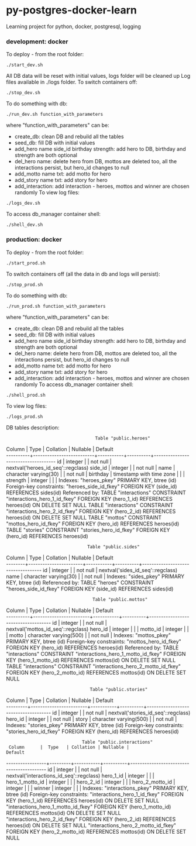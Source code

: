 # py-postgres-docker-learn
Learning project for python, docker, postgresql, logging
### development: docker
To deploy - from the root folder:
```Linux Kernel Module
./start_dev.sh
```
All DB data will be reset with initial values, logs folder will be cleaned up
Log files available in ./logs folder.
To switch containers off:
```Linux Kernel Module
./stop_dev.sh
```
To do something with db:
```Linux Kernel Module
./run_dev.sh function_with_parameters
```
where "function_with_parameters" can be:
- create_db: clean DB and rebuild all the tables
- seed_db: fill DB with initial values
- add_hero name side_id birthday strength: add hero to DB, birthday and strength are both optional
- del_hero name: delete hero from DB, mottos are deleted too, all the interactions persist, but hero_id changes to null
- add_motto name txt: add motto for hero
- add_story name txt: add story for hero
- add_interaction: add interaction - heroes, mottos and winner are chosen randomly
To view log files:
```Linux Kernel Module
./logs_dev.sh
```
To access db_manager container shell:
```Linux Kernel Module
./shell_dev.sh
```
### production: docker
To deploy - from the root folder:
```Linux Kernel Module
./start_prod.sh
```
To switch containers off (all the data in db and logs will persist):
```Linux Kernel Module
./stop_prod.sh
```
To do something with db:
```Linux Kernel Module
./run_prod.sh function_with_parameters
```
where "function_with_parameters" can be:
- create_db: clean DB and rebuild all the tables
- seed_db: fill DB with initial values
- add_hero name side_id birthday strength: add hero to DB, birthday and strength are both optional
- del_hero name: delete hero from DB, mottos are deleted too, all the interactions persist, but hero_id changes to null
- add_motto name txt: add motto for hero
- add_story name txt: add story for hero
- add_interaction: add interaction - heroes, mottos and winner are chosen randomly
To access db_manager container shell:
```Linux Kernel Module
./shell_prod.sh
```
To view log files:
```Linux Kernel Module
./logs_prod.sh
```

DB tables description:

                                      Table "public.heroes"
  Column  |           Type           | Collation | Nullable |              Default               
----------+--------------------------+-----------+----------+------------------------------------
 id       | integer                  |           | not null | nextval('heroes_id_seq'::regclass)
 side_id  | integer                  |           | not null | 
 name     | character varying(30)    |           | not null | 
 birthday | timestamp with time zone |           |          | 
 strength | integer                  |           |          | 
Indexes:
    "heroes_pkey" PRIMARY KEY, btree (id)
Foreign-key constraints:
    "heroes_side_id_fkey" FOREIGN KEY (side_id) REFERENCES sides(id)
Referenced by:
    TABLE "interactions" CONSTRAINT "interactions_hero_1_id_fkey" FOREIGN KEY (hero_1_id) REFERENCES heroes(id) ON DELETE SET NULL
    TABLE "interactions" CONSTRAINT "interactions_hero_2_id_fkey" FOREIGN KEY (hero_2_id) REFERENCES heroes(id) ON DELETE SET NULL
    TABLE "mottos" CONSTRAINT "mottos_hero_id_fkey" FOREIGN KEY (hero_id) REFERENCES heroes(id)
    TABLE "stories" CONSTRAINT "stories_hero_id_fkey" FOREIGN KEY (hero_id) REFERENCES heroes(id)


                                   Table "public.sides"
 Column |         Type          | Collation | Nullable |              Default              
--------+-----------------------+-----------+----------+-----------------------------------
 id     | integer               |           | not null | nextval('sides_id_seq'::regclass)
 name   | character varying(30) |           | not null | 
Indexes:
    "sides_pkey" PRIMARY KEY, btree (id)
Referenced by:
    TABLE "heroes" CONSTRAINT "heroes_side_id_fkey" FOREIGN KEY (side_id) REFERENCES sides(id)


                                     Table "public.mottos"
  Column  |          Type          | Collation | Nullable |              Default               
----------+------------------------+-----------+----------+------------------------------------
 id       | integer                |           | not null | nextval('mottos_id_seq'::regclass)
 hero_id  | integer                |           |          | 
 motto_id | integer                |           |          | 
 motto    | character varying(500) |           | not null | 
Indexes:
    "mottos_pkey" PRIMARY KEY, btree (id)
Foreign-key constraints:
    "mottos_hero_id_fkey" FOREIGN KEY (hero_id) REFERENCES heroes(id)
Referenced by:
    TABLE "interactions" CONSTRAINT "interactions_hero_1_motto_id_fkey" FOREIGN KEY (hero_1_motto_id) REFERENCES mottos(id) ON DELETE SET NULL
    TABLE "interactions" CONSTRAINT "interactions_hero_2_motto_id_fkey" FOREIGN KEY (hero_2_motto_id) REFERENCES mottos(id) ON DELETE SET NULL


                                    Table "public.stories"
 Column  |          Type          | Collation | Nullable |               Default               
---------+------------------------+-----------+----------+-------------------------------------
 id      | integer                |           | not null | nextval('stories_id_seq'::regclass)
 hero_id | integer                |           | not null | 
 story   | character varying(500) |           | not null | 
Indexes:
    "stories_pkey" PRIMARY KEY, btree (id)
Foreign-key constraints:
    "stories_hero_id_fkey" FOREIGN KEY (hero_id) REFERENCES heroes(id)


                                 Table "public.interactions"
     Column      |  Type   | Collation | Nullable |                 Default                  
-----------------+---------+-----------+----------+------------------------------------------
 id              | integer |           | not null | nextval('interactions_id_seq'::regclass)
 hero_1_id       | integer |           |          | 
 hero_1_motto_id | integer |           |          | 
 hero_2_id       | integer |           |          | 
 hero_2_motto_id | integer |           |          | 
 winner          | integer |           |          | 
Indexes:
    "interactions_pkey" PRIMARY KEY, btree (id)
Foreign-key constraints:
    "interactions_hero_1_id_fkey" FOREIGN KEY (hero_1_id) REFERENCES heroes(id) ON DELETE SET NULL
    "interactions_hero_1_motto_id_fkey" FOREIGN KEY (hero_1_motto_id) REFERENCES mottos(id) ON DELETE SET NULL
    "interactions_hero_2_id_fkey" FOREIGN KEY (hero_2_id) REFERENCES heroes(id) ON DELETE SET NULL
    "interactions_hero_2_motto_id_fkey" FOREIGN KEY (hero_2_motto_id) REFERENCES mottos(id) ON DELETE SET NULL

